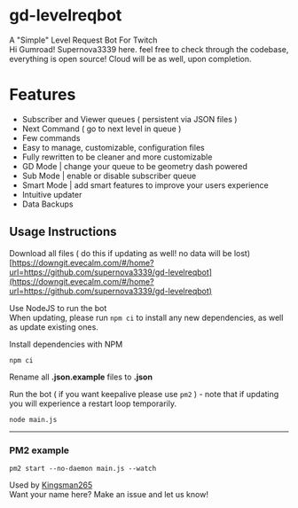 # gd-levelreqbot

A "Simple" Level Request Bot For Twitch \
Hi Gumroad! Supernova3339 here. feel free to check through the codebase, everything is open source! Cloud will be as well, upon completion.

# Features
- Subscriber and Viewer queues ( persistent via JSON files )
- Next Command ( go to next level in queue )
- Few commands
- Easy to manage, customizable, configuration files
- Fully rewritten to be cleaner and more customizable
- GD Mode | change your queue to be geometry dash powered
- Sub Mode | enable or disable subscriber queue
- Smart Mode | add smart features to improve your users experience
- Intuitive updater
- Data Backups

## Usage Instructions

Download all files ( do this if updating as well! no data will be lost) \
[https://downgit.evecalm.com/#/home?url=https://github.com/supernova3339/gd-levelreqbot](https://downgit.evecalm.com/#/home?url=https://github.com/supernova3339/gd-levelreqbot)

Use NodeJS to run the bot \
When updating, please run `npm ci` to install any new dependencies, as well as update existing ones.

Install dependencies with NPM
``` 
npm ci
```

Rename all **.json.example** files to **.json**

Run the bot ( if you want keepalive please use `pm2` ) - note that if updating you will experience a restart loop
temporarily.
```
node main.js
```

---

### PM2 example
``` 
pm2 start --no-daemon main.js --watch
```

Used by [Kingsman265](https://twitch.tv/kingsman265_twitch) \
Want your name here? Make an issue and let us know!
